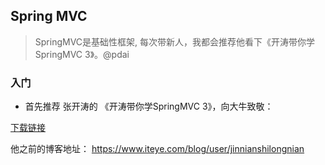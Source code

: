 ## Spring MVC 

> SpringMVC是基础性框架, 每次带新人，我都会推荐他看下《开涛带你学SpringMVC 3》。@pdai

### 入门
+ 首先推荐 张开涛的 《开涛带你学SpringMVC 3》，向大牛致敬：

[下载链接](file/kaitao-springMVC.pdf)

他之前的博客地址： https://www.iteye.com/blog/user/jinnianshilongnian